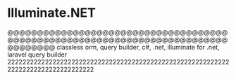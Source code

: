 # Illuminate.NET
@@@@@@@@@@@@@@@@@@@@@@@@@@@@@@@@@@@@@@@@@@@@@@@@@@@@@@@@@@@@@@@@@@@@@@@@@@@@@@@@@@
classless orm, query builder, c#, .net, illuminate for .net, laravel query builder
2222222222222222222222222222222222222222222222222222222222222222222222222222222222

